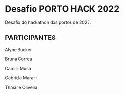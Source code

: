 # Desafio PORTO HACK 2022

Desafio do hackathon dos portos de 2022.

## PARTICIPANTES

Alyne Bucker

Bruna Correa

Camila Musa

Gabriela Marani

Thaiane Oliveira
